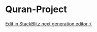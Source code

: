 # Quran-Project

[Edit in StackBlitz next generation editor ⚡️](https://stackblitz.com/~/github.com/iqq17/Quran-Project)